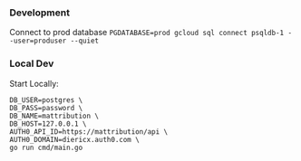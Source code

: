 ### Development
Connect to prod database
`PGDATABASE=prod gcloud sql connect psqldb-1 --user=produser --quiet`

### Local Dev
Start Locally: 

```
DB_USER=postgres \
DB_PASS=password \
DB_NAME=mattribution \
DB_HOST=127.0.0.1 \
AUTH0_API_ID=https://mattribution/api \
AUTH0_DOMAIN=diericx.auth0.com \
go run cmd/main.go
```